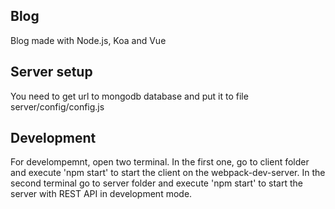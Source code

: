 ## Blog
Blog made with Node.js, Koa and Vue

## Server setup
You need to get url to mongodb database
and put it to file server/config/config.js

## Development
For develompemnt, open two terminal. In the first one, go to client folder and execute 'npm start' to start the client
on the webpack-dev-server.
In the second terminal go to server folder and execute 'npm start' to start the server with REST API in development mode.